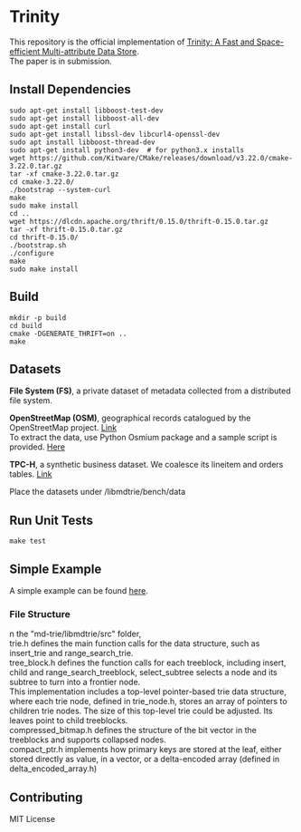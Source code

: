 # Trinity

This repository is the official implementation of [Trinity: A Fast and Space-efficient Multi-attribute Data Store]().  
The paper is in submission.

## Install Dependencies

```
sudo apt-get install libboost-test-dev  
sudo apt-get install libboost-all-dev
sudo apt-get install curl
sudo apt-get install libssl-dev libcurl4-openssl-dev
sudo apt install libboost-thread-dev
sudo apt-get install python3-dev  # for python3.x installs
wget https://github.com/Kitware/CMake/releases/download/v3.22.0/cmake-3.22.0.tar.gz
tar -xf cmake-3.22.0.tar.gz
cd cmake-3.22.0/
./bootstrap --system-curl
make
sudo make install
cd ..
wget https://dlcdn.apache.org/thrift/0.15.0/thrift-0.15.0.tar.gz
tar -xf thrift-0.15.0.tar.gz
cd thrift-0.15.0/
./bootstrap.sh
./configure
make
sudo make install
```

## Build

```setup
mkdir -p build
cd build
cmake -DGENERATE_THRIFT=on ..
make
```

## Datasets

**File System (FS)**, a private dataset of metadata collected from a distributed file system. 

**OpenStreetMap (OSM)**, geographical records catalogued by the OpenStreetMap project. [Link](https://download.geofabrik.de/)   
To extract the data, use Python Osmium package and a sample script is provided. [Here](data/OSM/process_osm.py)  

**TPC-H**, a synthetic business dataset. We coalesce its lineitem and orders tables. [Link](https://docs.deistercloud.com/content/Databases.30/TPCH%20Benchmark.90/Data%20generation%20tool.30.xml?embedded=true/)

Place the datasets under /libmdtrie/bench/data


## Run Unit Tests
    make test


## Simple Example
A simple example can be found [here](https://github.com/MaoZiming/md-trie). 

### File Structure

n the "md-trie/libmdtrie/src" folder,   
trie.h defines the main function calls for the data structure, such as insert_trie and range_search_trie.  
tree_block.h defines the function calls for each treeblock, including insert, child and range_search_treeblock, select_subtree selects a node and its subtree to turn into a frontier node.  
This implementation includes a top-level pointer-based trie data structure, where each trie node, defined in trie_node.h, stores an array of pointers to children trie nodes. The size of this top-level trie could be adjusted. Its leaves point to child treeblocks.  
compressed_bitmap.h defines the structure of the bit vector in the treeblocks and supports collapsed nodes.  
compact_ptr.h implements how primary keys are stored at the leaf, either stored directly as value, in a vector, or a delta-encoded array (defined in delta_encoded_array.h)  

## Contributing

MIT License
